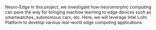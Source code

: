Neuro-Edge
In this project, we investigate how neuromorphic computing can pave the way for bringing machine learning to edge devices such as smartwatches, autonomous cars, etc. Here, we will leverage Intel Loihi Platform to develop various real-world edge computing applications.
